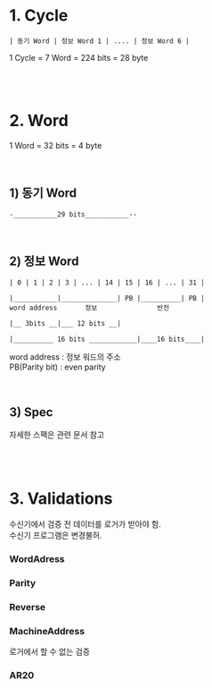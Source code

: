 # 1. Cycle

```
| 동기 Word | 정보 Word 1 | .... | 정보 Word 6 |
```

1 Cycle = 7 Word = 224 bits = 28 byte

</br>
</br>

# 2. Word

1 Word = 32 bits = 4 byte

</br>

## 1) 동기 Word

```
-___________29 bits___________--
```

</br>

## 2) 정보 Word

```
| 0 | 1 | 2 | 3 | ... | 14 | 15 | 16 | ... | 31 |

|___________|______________| PB |__________| PB |
word address       정보               반전

|__ 3bits __|___ 12 bits __|

|__________ 16 bits ____________|____16 bits____|
```

word address : 정보 워드의 주소  
PB(Parity bit) : even parity

</br>

## 3) Spec
자세한 스팩은 관련 문서 참고

</br>
</br>

# 3. Validations

수신기에서 검증 전 데이터를 로거가 받아야 함.  
수신기 프로그램은 변경불허.  

### WordAdress

### Parity

### Reverse

### MachineAddress
로거에서 할 수 없는 검증

### AR20